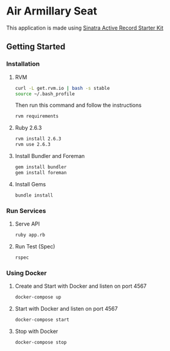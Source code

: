 # Air Armillary Seat

This application is made using [Sinatra Active Record Starter Kit](https://github.com/LaunchAcademy/sinatra-activerecord-starter-kit)


## Getting Started

### Installation

1. RVM

    ```sh
    curl -L get.rvm.io | bash -s stable
    source ~/.bash_profile
    ```

    Then run this command and follow the instructions

    ```sh
    rvm requirements
    ```

2. Ruby 2.6.3

    ```sh
    rvm install 2.6.3
    rvm use 2.6.3
    ```

3. Install Bundler and Foreman

    ```sh
    gem install bundler
    gem install foreman
    ```

4. Install Gems

    ```sh
    bundle install
    ```

### Run Services

1. Serve API

    ```sh
    ruby app.rb
    ```

2. Run Test (Spec)

    ```sh
    rspec
    ```

### Using Docker

1. Create and Start with Docker and listen on port 4567

    ```sh
    docker-compose up
    ```

2. Start with Docker and listen on port 4567

    ```sh
    docker-compose start
    ```

3. Stop with Docker

    ```sh
    docker-compose stop
    ```
